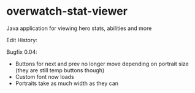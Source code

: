 # overwatch-stat-viewer
Java application for viewing hero stats, abilities and more

Edit History:

Bugfix 0.04:
- Buttons for next and prev no longer move depending on portrait size (they are still temp buttons though)
- Custom font now loads
- Portraits take as much width as they can
